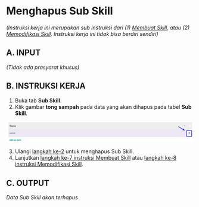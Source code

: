 # Menghapus Sub Skill

*(Instruksi kerja ini merupakan sub instruksi dari (1) [Membuat Skill](./membuat.md), atau (2) [Memodifikasi Skill](./memodifikasi.md). Instruksi kerja ini tidak bisa berdiri sendiri)*

## A. INPUT

*(Tidak ada prasyarat khusus)*

## B. INSTRUKSI KERJA

1. Buka tab **Sub Skill**.
2. <a name="l2">Klik</a> gambar **tong sampah** pada data yang akan dihapus pada tabel **Sub Skill**.

![](../../img/skills/tombol-del-sub.png)

3. Ulangi [langkah ke-2](#l2) untuk menghapus Sub Skill.
4. Lanjutkan [langkah ke-7 instruksi Membuat Skill](./membuat.md#l7) atau [langkah ke-8 instruksi Memodifikasi Skill](./memodifikasi.md#l8).

## C. OUTPUT

*Data Sub Skill akan terhapus*
